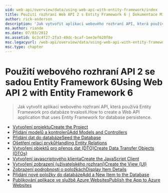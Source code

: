 ```yaml
---
uid: web-api/overview/data/using-web-api-with-entity-framework/index
title: Použití rozhraní Web API 2 s Entity Framework 6 | Dokumentace Microsoftu
author: rick-anderson
description: 'Jak vytvořit aplikaci webového rozhraní API, která používá Entity Framework pro databáze trvalosti.'
ms.author: riande
ms.date: 07/03/2012
ms.assetid: 6c3c4f27-2fa3-49dc-bcaf-1ee3ef620f8e
msc.legacyurl: /web-api/overview/data/using-web-api-with-entity-framework
msc.type: chapter
---
```

<a name="using-web-api-2-with-entity-framework-6"></a><span data-ttu-id="7b360-103">Použití webového rozhraní API 2 se sadou Entity Framework 6</span><span class="sxs-lookup"><span data-stu-id="7b360-103">Using Web API 2 with Entity Framework 6</span></span>
====================
> <span data-ttu-id="7b360-104">Jak vytvořit aplikaci webového rozhraní API, která používá Entity Framework pro databáze trvalosti.</span><span class="sxs-lookup"><span data-stu-id="7b360-104">How to create a Web API application that uses Entity Framework for database persistence.</span></span>


- [<span data-ttu-id="7b360-105">Vytvoření projektu</span><span class="sxs-lookup"><span data-stu-id="7b360-105">Create the Project</span></span>](part-1.md)
- [<span data-ttu-id="7b360-106">Přidání modelů a kontrolerů</span><span class="sxs-lookup"><span data-stu-id="7b360-106">Add Models and Controllers</span></span>](part-2.md)
- [<span data-ttu-id="7b360-107">Přidání dat do databáze</span><span class="sxs-lookup"><span data-stu-id="7b360-107">Seed the Database</span></span>](part-3.md)
- [<span data-ttu-id="7b360-108">Ošetření relací prvků</span><span class="sxs-lookup"><span data-stu-id="7b360-108">Handling Entity Relations</span></span>](part-4.md)
- [<span data-ttu-id="7b360-109">Vytvoření objektů pro přenos dat (DTO)</span><span class="sxs-lookup"><span data-stu-id="7b360-109">Create Data Transfer Objects (DTOs)</span></span>](part-5.md)
- [<span data-ttu-id="7b360-110">Vytvoření javascriptového klienta</span><span class="sxs-lookup"><span data-stu-id="7b360-110">Create the JavaScript Client</span></span>](part-6.md)
- [<span data-ttu-id="7b360-111">Vytvoření zobrazení (uživatelského rozhraní)</span><span class="sxs-lookup"><span data-stu-id="7b360-111">Create the View (UI)</span></span>](part-7.md)
- [<span data-ttu-id="7b360-112">Zobrazení podrobností o položkách</span><span class="sxs-lookup"><span data-stu-id="7b360-112">Display Item Details</span></span>](part-8.md)
- [<span data-ttu-id="7b360-113">Přidání nové položky do databáze</span><span class="sxs-lookup"><span data-stu-id="7b360-113">Add a New Item to the Database</span></span>](part-9.md)
- [<span data-ttu-id="7b360-114">Publikování aplikace ve službě Azure Websites</span><span class="sxs-lookup"><span data-stu-id="7b360-114">Publish the App to Azure Websites</span></span>](part-10.md)
